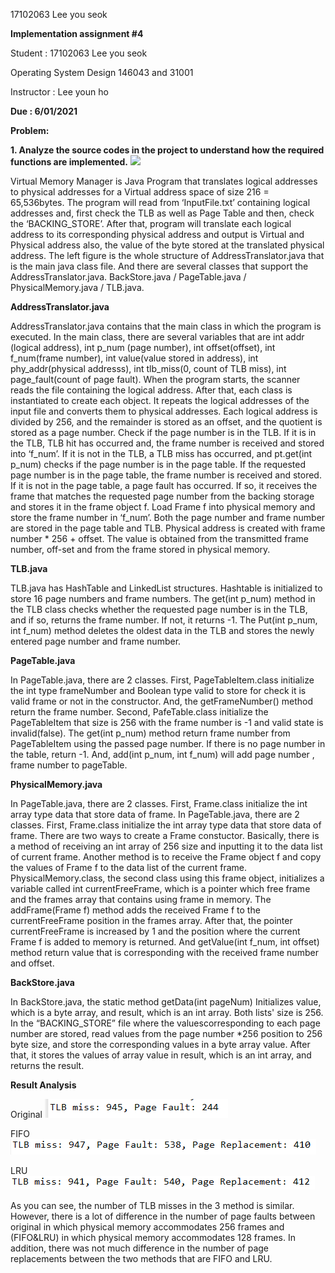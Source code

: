 ﻿17102063 Lee you seok

**Implementation assignment #4**

Student : 17102063 Lee you seok

Operating System Design 146043 and 31001

Instructor : Lee youn ho

**Due : 6/01/2021**

**Problem:**

**1. Analyze the source codes in the project to understand how the required functions are implemented.**
![](Aspose.Words.bff85270-5faa-4bfc-b427-610e02b28df1.001.png)

Virtual Memory Manager is Java Program that translates logical addresses to physical addresses for a Virtual address space of size 216 = 65,536bytes. The program will read from ‘InputFile.txt’ containing logical addresses and, first check the TLB as well as Page Table and then, check the ‘BACKING\_STORE’. After that, program will translate each logical address to its corresponding physical address and output is Virtual and Physical address also, the value of the byte stored at the translated physical address. The left figure is the whole structure of AddressTranslator.java that is the main java class file. And there are several classes that support the AddressTranslator.java. BackStore.java / PageTable.java / PhysicalMemory.java / TLB.java. 

**AddressTranslator.java**

AddressTranslator.java contains that the main class in which the program is executed.  In the main class, there are several variables that are int addr (logical address), int p\_num (page number), int offset(offset), int f\_num(frame number), int value(value stored in address), int phy\_addr(physical addresss), int tlb\_miss(0, count of TLB miss), int page\_fault(count of page fault). When the program starts, the scanner reads the file containing the logical address. After that, each class is instantiated to create each object. It repeats the logical addresses of the input file and converts them to physical addresses. Each logical address is divided by 256, and the remainder is stored as an offset, and the quotient is stored as a page number. Check if the page number is in the TLB. If it is in the TLB, TLB hit has occurred and, the frame number is received and stored into ‘f\_num’. If it is not in the TLB, a TLB miss has occurred, and pt.get(int p\_num) checks if the page number is in the page table. If the requested page number is in the page table, the frame number is received and stored. If it is not in the page table, a page fault has occurred. If so, it receives the frame that matches the requested page number from the backing storage and stores it in the frame object f. Load Frame f into physical memory and store the frame number in ‘f\_num’. Both the page number and frame number are stored in the page table and TLB. Physical address is created with frame number \* 256 + offset. The value is obtained from the transmitted frame number, off-set and from the frame stored in physical memory. 

**TLB.java**

TLB.java has HashTable and LinkedList structures. Hashtable is initialized to store 16 page numbers and frame numbers. The get(int p\_num) method in the TLB class checks whether the requested page number is in the TLB, and if so, returns the frame number. If not, it returns -1. The Put(int p\_num, int f\_num) method deletes the oldest data in the TLB and stores the newly entered page number and frame number.

**PageTable.java**

In PageTable.java, there are 2 classes. First, PageTableItem.class initialize the int type frameNumber and Boolean type valid to store for check it is valid frame or not in the constructor. And, the getFrameNumber() method return the frame number. Second, PafeTable.class initialize the PageTableItem that size is 256 with the frame number is -1 and valid state is invalid(false). The get(int p\_num) method return frame number from PageTableItem using the passed page number. If there is no page number in the table, return -1. And, add(int p\_num, int f\_num) will add page number , frame number to pageTable.

**PhysicalMemory.java**

In PageTable.java, there are 2 classes. First, Frame.class initialize the int array type data that store data of frame. In PageTable.java, there are 2 classes. First, Frame.class initialize the int array type data that store data of frame. There are two ways to create a Frame constuctor. Basically, there is a method of receiving an int array of 256 size and inputting it to the data list of current frame. Another method is to receive the Frame object f and copy the values ​​of Frame f to the data list of the current frame. PhysicalMemory.class, the second class using this frame object, initializes a variable called int currentFreeFrame, which is a pointer which free frame and the frames array that contains using frame in memory. The addFrame(Frame f) method adds the received Frame f to the currentFreeFrame position in the frames array. After that, the pointer currentFreeFrame is increased by 1 and the position where the current Frame f is added to memory is returned. And getValue(int f\_num, int offset) method return value that is corresponding with the received frame number and offset.

**BackStore.java**

In BackStore.java, the static method getData(int pageNum) Initializes value, which is a byte array, and result, which is an int array. Both lists' size is 256. In the “BACKING\_STORE” file where the values ​​corresponding to each page number are stored, read values ​​from the page number \*256 position to 256 byte size, and store the corresponding values ​​in a byte array value. After that, it stores the values ​​of array value in result, which is an int array, and returns the result.



**Result Analysis**

Original ![](Aspose.Words.bff85270-5faa-4bfc-b427-610e02b28df1.002.png)

FIFO ![](Aspose.Words.bff85270-5faa-4bfc-b427-610e02b28df1.003.png)

LRU ![](Aspose.Words.bff85270-5faa-4bfc-b427-610e02b28df1.004.png) 

As you can see, the number of TLB misses in the 3 method is similar. However, there is a lot of difference in the number of page faults between original in which physical memory accommodates 256 frames and (FIFO&LRU) in which physical memory accommodates 128 frames. In addition, there was not much difference in the number of page replacements between the two methods that are FIFO and LRU. 
